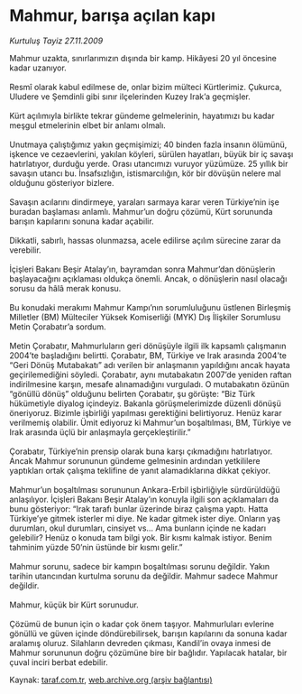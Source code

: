 # Mahmur, barışa açılan kapı

*Kurtuluş Tayiz 27.11.2009*

<div class="yazi">Mahmur uzakta, sınırlarımızın dışında bir kamp. Hikâyesi 20 yıl öncesine kadar uzanıyor. <br/><br/>Resmî olarak kabul edilmese de, onlar bizim mülteci Kürtlerimiz. Çukurca, Uludere ve Şemdinli gibi sınır ilçelerinden Kuzey Irak’a geçmişler. <br/><br/>Kürt açılımıyla birlikte tekrar gündeme gelmelerinin, hayatımızı bu kadar meşgul etmelerinin elbet bir anlamı olmalı. <br/><br/>Unutmaya çalıştığımız yakın geçmişimizi; 40 binden fazla insanın ölümünü, işkence ve cezaevlerini, yakılan köyleri, sürülen hayatları, büyük bir iç savaşı hatırlatıyor, durduğu yerde. Orası utancımızı vuruyor yüzümüze. 25 yıllık bir savaşın utancı bu. İnsafsızlığın, istismarcılığın, kör bir dövüşün nelere mal olduğunu gösteriyor bizlere. <br/><br/>Savaşın acılarını dindirmeye, yaraları sarmaya karar veren Türkiye’nin işe buradan başlaması anlamlı. Mahmur’un doğru çözümü, Kürt sorununda barışın kapılarını sonuna kadar açabilir. <br/><br/>Dikkatli, sabırlı, hassas olunmazsa, acele edilirse açılım sürecine zarar da verebilir. <br/><br/>İçişleri Bakanı Beşir Atalay’ın, bayramdan sonra Mahmur’dan dönüşlerin başlayacağını açıklaması oldukça önemli. Ancak, o dönüşlerin nasıl olacağı sorusu da hâlâ merak konusu. <br/><br/>Bu konudaki merakımı Mahmur Kampı’nın sorumluluğunu üstlenen Birleşmiş Milletler (BM) Mülteciler Yüksek Komiserliği (MYK) Dış İlişkiler Sorumlusu Metin Çorabatır’a sordum. <br/><br/>Metin Çorabatır, Mahmurluların geri dönüşüyle ilgili ilk kapsamlı çalışmanın 2004’te başladığını belirtti. Çorabatır, BM, Türkiye ve Irak arasında 2004’te “Geri Dönüş Mutabakatı” adı verilen bir anlaşmanın yapıldığını ancak hayata geçirilemediğini söyledi. Çorabatır, aynı mutabakatın 2007’de yeniden raftan indirilmesine karşın, mesafe alınamadığını vurguladı. O mutabakatın özünün “gönüllü dönüş” olduğunu belirten Çorabatır, şu görüşte: “Biz Türk hükümetiyle diyalog içindeyiz. Bakanla görüşmelerimizde düzenli dönüşü öneriyoruz. Bizimle işbirliği yapılması gerektiğini belirtiyoruz. Henüz karar verilmemiş olabilir. Ümit ediyoruz ki Mahmur’un boşaltılması, BM, Türkiye ve Irak arasında üçlü bir anlaşmayla gerçekleştirilir.” <br/><br/>Çorabatır, Türkiye’nin prensip olarak buna karşı çıkmadığını hatırlatıyor. Ancak Mahmur sorununun gündeme gelmesinin ardından yetkililere yaptıkları ortak çalışma teklifine de yanıt alamadıklarına dikkat çekiyor. <br/><br/>Mahmur’un boşaltılması sorununun Ankara-Erbil işbirliğiyle sürdürüldüğü anlaşılıyor. İçişleri Bakanı Beşir Atalay’ın konuyla ilgili son açıklamaları da bunu gösteriyor: “Irak tarafı bunlar üzerinde biraz çalışma yaptı. Hatta Türkiye’ye gitmek isterler mi diye. Ne kadar gitmek ister diye. Onların yaş durumları, okul durumları, cinsiyet vs... Ama bunların içinde ne kadarı gelebilir? Henüz o konuda tam bilgi yok. Bir kısmı kalmak istiyor. Benim tahminim yüzde 50’nin üstünde bir kısmı gelir.” <br/><br/>Mahmur sorunu, sadece bir kampın boşaltılması sorunu değildir. Yakın tarihin utancından kurtulma sorunu da değildir. Mahmur sadece Mahmur değildir. <br/><br/>Mahmur, küçük bir Kürt sorunudur. <br/><br/>Çözümü de bunun için o kadar çok önem taşıyor. Mahmurluları evlerine gönüllü ve güven içinde döndürebilirsek, barışın kapılarını da sonuna kadar aralamış oluruz. Silahların devreden çıkması, Kandil’in ovaya inmesi de Mahmur sorununun doğru çözümüne bire bir bağlıdır. Yapılacak hatalar, bir çuval inciri berbat edebilir.</div>

Kaynak: [taraf.com.tr](m), [web.archive.org (arşiv bağlantısı)](http://web.archive.org/web/20100726184344/http://taraf.com.tr:80/kurtulus-tayiz/makale-mahmur-barisa-acilan-kapi.htm)
